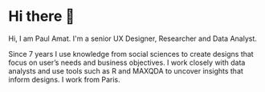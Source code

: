 # Hi there 👋

Hi, I am Paul Amat. I'm a senior UX Designer, Researcher and Data Analyst.

Since 7 years I use knowledge from social sciences to create designs that focus on user’s needs and business objectives. I work closely with data analysts and use tools such as R and MAXQDA to uncover insights that inform designs. I work from Paris.
